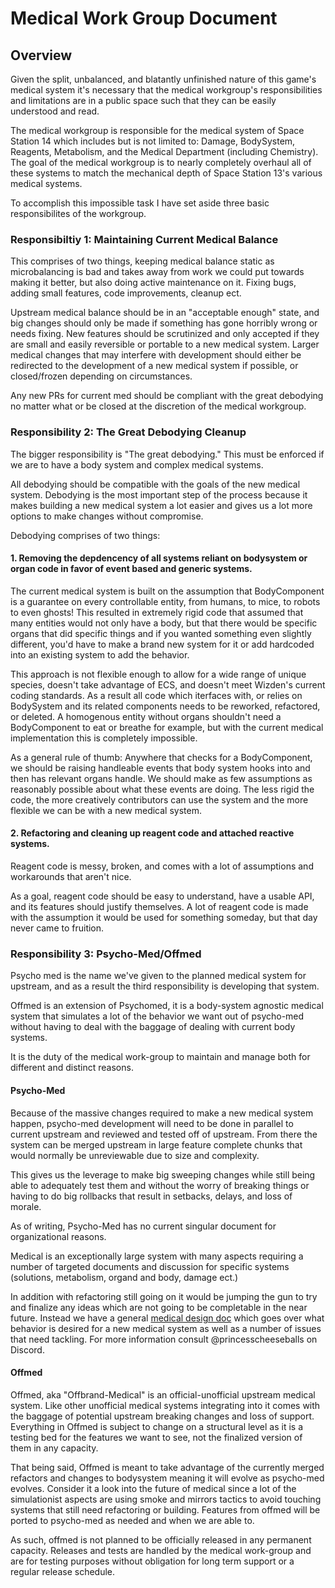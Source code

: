 # Medical Work Group Document

## Overview
Given the split, unbalanced, and blatantly unfinished nature of this game's medical system it's necessary that the medical workgroup's responsibilities and limitations are in a public space such that they can be easily understood and read.

The medical workgroup is responsible for the medical system of Space Station 14 which includes but is not limited to: Damage, BodySystem, Reagents, Metabolism, and the Medical Department (including Chemistry). The goal of the medical workgroup is to nearly completely overhaul all of these systems to match the mechanical depth of Space Station 13's various medical systems.

To accomplish this impossible task I have set aside three basic responsibilites of the workgroup.

### Responsibiltiy 1: Maintaining Current Medical Balance

This comprises of two things, keeping medical balance static as microbalancing is bad and takes away from work we could put towards making it better, but also doing active maintenance on it. Fixing bugs, adding small features, code improvements, cleanup ect. 

Upstream medical balance should be in an "acceptable enough" state, and big changes should only be made if something has gone horribly wrong or needs fixing. New features should be scrutinized and only accepted if they are small and easily reversible or portable to a new medical system. Larger medical changes that may interfere with development should either be redirected to the development of a new medical system if possible, or closed/frozen depending on circumstances. 

Any new PRs for current med should be compliant with the great debodying no matter what or be closed at the discretion of the medical workgroup.

### Responsibility 2: The Great Debodying Cleanup

The bigger responsibility is "The great debodying." This must be enforced if we are to have a body system and complex medical systems.

All debodying should be compatible with the goals of the new medical system. Debodying is the most important step of the process because it makes building a new medical system a lot easier and gives us a lot more options to make changes without compromise.

Debodying comprises of two things:

#### 1. Removing the depdencency of all systems reliant on bodysystem or organ code in favor of event based and generic systems.
The current medical system is built on the assumption that BodyComponent is a guarantee on every controllable entity, from humans, to mice, to robots to even ghosts! This resulted in extremely rigid code that assumed that many entities would not only have a body, but that there would be specific organs that did specific things and if you wanted something even slightly different, you'd have to make a brand new system for it or add hardcoded into an existing system to add the behavior. 

This approach is not flexible enough to allow for a wide range of unique species, doesn't take advantage of ECS, and doesn't meet Wizden's current coding standards. As a result all code which iterfaces with, or relies on BodySystem and its related components needs to be reworked, refactored, or deleted. A homogenous entity without organs shouldn't need a BodyComponent to eat or breathe for example, but with the current medical implementation this is completely impossible. 

As a general rule of thumb: Anywhere that checks for a BodyComponent, we should be raising handleable events that body system hooks into and then has relevant organs handle. We should make as few assumptions as reasonably possible about what these events are doing. The less rigid the code, the more creatively contributors can use the system and the more flexible we can be with a new medical system. 

#### 2. Refactoring and cleaning up reagent code and attached reactive systems.
Reagent code is messy, broken, and comes with a lot of assumptions and workarounds that aren't nice.

As a goal, reagent code should be easy to understand, have a usable API, and its features should justify themselves. A lot of reagent code is made with the assumption it would be used for something someday, but that day never came to fruition. 

### Responsibility 3: Psycho-Med/Offmed

Psycho med is the name we've given to the planned medical system for upstream, and as a result the third responsibility is developing that system.

Offmed is an extension of Psychomed, it is a body-system agnostic medical system that simulates a lot of the behavior we want out of psycho-med without having to deal with the baggage of dealing with current body systems. 

It is the duty of the medical work-group to maintain and manage both for different and distinct reasons. 

#### Psycho-Med

Because of the massive changes required to make a new medical system happen, psycho-med development will need to be done in parallel to current upstream and reviewed and tested off of upstream. From there the system can be merged upstream in large feature complete chunks that would normally be unreviewable due to size and complexity. 

This gives us the leverage to make big sweeping changes while still being able to adequately test them and without the worry of breaking things or having to do big rollbacks that result in setbacks, delays, and loss of morale. 

As of writing, Psycho-Med has no current singular document for organizational reasons. 

Medical is an exceptionally large system with many aspects requiring a number of targeted documents and discussion for specific systems (solutions, metabolism, organd and body, damage ect.) 

In addition with refactoring still going on it would be jumping the gun to try and finalize any ideas which are not going to be completable in the near future. Instead we have a general [medical design doc](../medical.md) which goes over what behavior is desired for a new medical system as well as a number of issues that need tackling. For more information consult @princesscheeseballs on Discord. 

#### Offmed

Offmed, aka "Offbrand-Medical" is an official-unofficial upstream medical system. Like other unofficial medical systems integrating into it comes with the baggage of potential upstream breaking changes and loss of support. Everything in Offmed is subject to change on a structural level as it is a testing bed for the features we want to see, not the finalized version of them in any capacity.

That being said, Offmed is meant to take advantage of the currently merged refactors and changes to bodysystem meaning it will evolve as psycho-med evolves. Consider it a look into the future of medical since a lot of the simulationist aspects are using smoke and mirrors tactics to avoid touching systems that still need refactoring or building. Features from offmed will be ported to psycho-med as needed and when we are able to. 

As such, offmed is not planned to be officially released in any permanent capacity. Releases and tests are handled by the medical work-group and are for testing purposes without obligation for long term support or a regular release schedule. 
